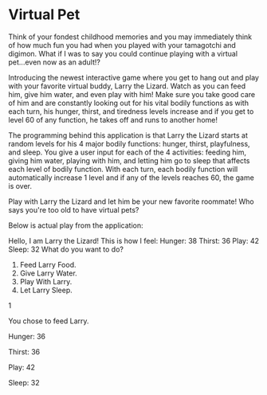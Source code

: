 # Virtual Pet

Think of your fondest childhood memories and you may immediately think of how much fun you had when you played with your tamagotchi and digimon.  What if I was to say you could continue playing with a virtual pet...even now as an adult!? 

Introducing the newest interactive game where you get to hang out and play with your favorite virtual buddy, Larry the Lizard.  Watch as you can feed him, give him water, and even play with him! Make sure you take good care of him and are constantly looking out for his vital bodily functions as with each turn, his hunger, thirst, and tiredness levels increase and if you get to level 60 of any function, he takes off and runs to another home! 

The programming behind this application is that Larry the Lizard starts at random levels for his 4 major bodily functions: hunger, thirst, playfulness, and sleep.  You give a user input for each of the 4 activities: feeding him, giving him water, playing with him, and letting him go to sleep that affects each level of bodily function.  With each turn, each bodily function will automatically increase 1 level and if any of the levels reaches 60, the game is over.    

Play with Larry the Lizard and let him be your new favorite roommate!  Who says you're too old to have virtual pets? 

Below is actual play from the application:

Hello, I am Larry the Lizard! This is how I feel:
Hunger: 38
Thirst: 36
Play: 42
Sleep: 32
What do you want to do?
1. Feed Larry Food.
2. Give Larry Water.
3. Play With Larry.
4. Let Larry Sleep.

1

You chose to feed Larry.

Hunger: 36

Thirst: 36

Play: 42

Sleep: 32

